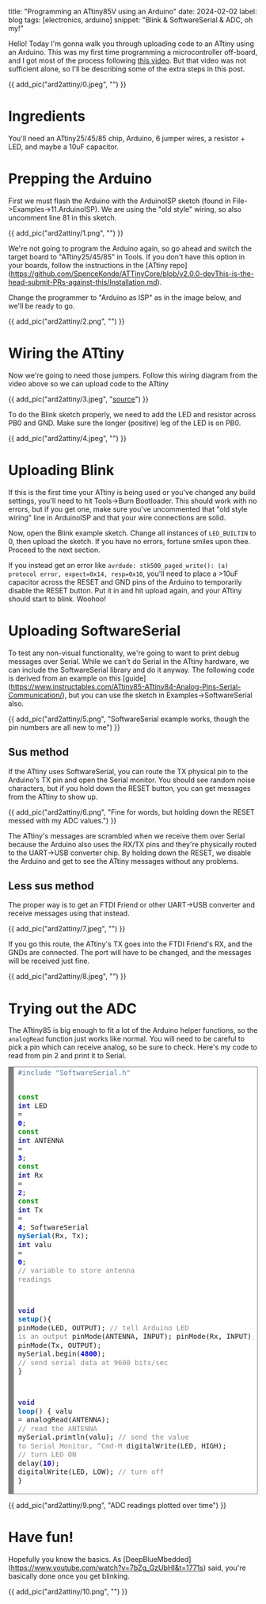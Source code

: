 title: "Programming an ATtiny85V using an Arduino"
date: 2024-02-02
label: blog
tags: [electronics, arduino]
snippet: "Blink & SoftwareSerial & ADC, oh my!"

Hello! Today I'm gonna walk you through uploading code to an ATtiny using an Arduino. This was my first time programming a microcontroller off-board, and I got most of the process following [this video](https://www.youtube.com/watch?v=TUlzOD9T3nI). But that video was not sufficient alone, so I'll be describing some of the extra steps in this post.

{{ add_pic("ard2attiny/0.jpeg", "") }}

# Ingredients

You'll need an ATtiny25/45/85 chip, Arduino, 6 jumper wires, a resistor + LED, and maybe a 10uF capacitor. 

# Prepping the Arduino

First we must flash the Arduino with the ArduinoISP sketch (found in File->Examples->11.ArduinoISP). We are using the "old style" wiring, so also uncomment line 81 in this sketch. 

{{ add_pic("ard2attiny/1.png", "") }}

We're not going to program the Arduino again, so go ahead and switch the target board to "ATtiny25/45/85" in Tools. If you don't have this option in your boards, follow the instructions in the [ATtiny repo](<a href="https://github.com/SpenceKonde/ATTinyCore/blob/v2.0.0-devThis-is-the-head-submit-PRs-against-this/Installation.md">https://github.com/SpenceKonde/ATTinyCore/blob/v2.0.0-devThis-is-the-head-submit-PRs-against-this/Installation.md</a>). 

Change the programmer to "Arduino as ISP" as in the image below, and we'll be ready to go. 

{{ add_pic("ard2attiny/2.png", "") }}

# Wiring the ATtiny

Now we're going to need those jumpers. Follow this wiring diagram from the video above so we can upload code to the ATtiny

{{ add_pic("ard2attiny/3.jpeg", "[source](https://www.youtube.com/watch?v=TUlzOD9T3nI)") }}

To do the Blink sketch properly, we need to add the LED and resistor across PB0 and GND. Make sure the longer (positive) leg of the LED is on PB0. 

{{ add_pic("ard2attiny/4.jpeg", "") }}

# Uploading Blink

If this is the first time your ATtiny is being used or you've changed any build settings, you'll need to hit Tools->Burn Bootloader. This should work with no errors, but if you get one, make sure you've uncommented that "old style wiring" line in ArduinoISP and that your wire connections are solid. 

Now, open the Blink example sketch. Change all instances of `LED_BUILTIN` to 0, then upload the sketch. If you have no errors, fortune smiles upon thee. Proceed to the next section. 

If you instead get an error like `avrdude: stk500_paged_write(): (a) protocol error, expect=0x14, resp=0x10`, you'll need to place a >10uF capacitor across the RESET and GND pins of the Arduino to temporarily disable the RESET button. Put it in and hit upload again, and your ATtiny should start to blink. Woohoo!

# Uploading SoftwareSerial

To test any non-visual functionality, we're going to want to print debug messages over Serial. While we can't do Serial in the ATtiny hardware, we can include the SoftwareSerial library and do it anyway. The following code is derived from an example on this [guide](<a href="https://www.instructables.com/ATtiny85-ATtiny84-Analog-Pins-Serial-Communication/">https://www.instructables.com/ATtiny85-ATtiny84-Analog-Pins-Serial-Communication/</a>), but you can use the sketch in Examples->SoftwareSerial also. 

{{ add_pic("ard2attiny/5.png", "SoftwareSerial example works, though the pin numbers are all new to me") }}

## Sus method

If the ATtiny uses SoftwareSerial, you can route the TX physical pin to the Arduino's TX pin and open the Serial monitor. You should see random noise characters, but if you hold down the RESET button, you can get messages from the ATtiny to show up.

{{ add_pic("ard2attiny/6.png", "Fine for words, but holding down the RESET messed with my ADC values.") }}

The ATtiny's messages are scrambled when we receive them over Serial because the Arduino also uses the RX/TX pins and they're physically routed to the UART->USB converter chip. By holding down the RESET, we disable the Arduino and get to see the ATtiny messages without any problems.

## Less sus method

The proper way is to get an FTDI Friend or other UART->USB converter and receive messages using that instead. 

{{ add_pic("ard2attiny/7.jpeg", "") }}

If you go this route, the ATtiny's TX goes into the FTDI Friend's  RX, and the GNDs are connected. The port will have to be changed, and the messages will be received just fine. 

{{ add_pic("ard2attiny/8.jpeg", "") }}

# Trying out the ADC

The ATtiny85 is big enough to fit a lot of the Arduino helper functions, so the `analogRead` function just works like normal. You will need to be careful to pick a pin which can receive analog, so be sure to check. Here's my code to read from pin 2 and print it to Serial. 

<!-- HTML generated using hilite.me --><div style="background: #ffffff; overflow:auto;width:auto;border:solid gray;border-width:.1em .1em .1em .8em;padding:.2em .6em;"><pre style="margin: 0; line-height: 125%"><span style="color: #557799">#include &quot;SoftwareSerial.h&quot;</span>
<span style="color: #008800; font-weight: bold">const</span> <span style="color: #333399; font-weight: bold">int</span> LED <span style="color: #333333">=</span> <span style="color: #0000DD; font-weight: bold">0</span>; 
<span style="color: #008800; font-weight: bold">const</span> <span style="color: #333399; font-weight: bold">int</span> ANTENNA <span style="color: #333333">=</span> <span style="color: #0000DD; font-weight: bold">3</span>;
<span style="color: #008800; font-weight: bold">const</span> <span style="color: #333399; font-weight: bold">int</span> Rx <span style="color: #333333">=</span> <span style="color: #0000DD; font-weight: bold">2</span>; 
<span style="color: #008800; font-weight: bold">const</span> <span style="color: #333399; font-weight: bold">int</span> Tx <span style="color: #333333">=</span> <span style="color: #0000DD; font-weight: bold">4</span>;
SoftwareSerial <span style="color: #0066BB; font-weight: bold">mySerial</span>(Rx, Tx);
<span style="color: #333399; font-weight: bold">int</span> valu <span style="color: #333333">=</span> <span style="color: #0000DD; font-weight: bold">0</span>; <span style="color: #888888">// variable to store antenna readings</span>

<span style="color: #333399; font-weight: bold">void</span> <span style="color: #0066BB; font-weight: bold">setup</span>(){
    pinMode(LED, OUTPUT); <span style="color: #888888">// tell Arduino LED is an output</span>
    pinMode(ANTENNA, INPUT);
    pinMode(Rx, INPUT);
    pinMode(Tx, OUTPUT);
    mySerial.begin(<span style="color: #0000DD; font-weight: bold">4800</span>); <span style="color: #888888">// send serial data at 9600 bits/sec</span>
}

<span style="color: #333399; font-weight: bold">void</span> <span style="color: #0066BB; font-weight: bold">loop</span>() {
    valu <span style="color: #333333">=</span> analogRead(ANTENNA); <span style="color: #888888">// read the ANTENNA</span>
    mySerial.println(valu); <span style="color: #888888">// send the value to Serial Monitor, ^Cmd-M</span>
    digitalWrite(LED, HIGH); <span style="color: #888888">// turn LED ON</span>
    delay(<span style="color: #0000DD; font-weight: bold">10</span>); digitalWrite(LED, LOW); <span style="color: #888888">// turn off</span>
}
</pre></div>


{{ add_pic("ard2attiny/9.png", "ADC readings plotted over time") }}

# Have fun!

Hopefully you know the basics. As [DeepBlueMbedded](<a href="https://www.youtube.com/watch?v=7bZg_GzUbHI&t=1771s">https://www.youtube.com/watch?v=7bZg_GzUbHI&t=1771s</a>) said, you're basically done once you get blinking.

{{ add_pic("ard2attiny/10.png", "") }}
